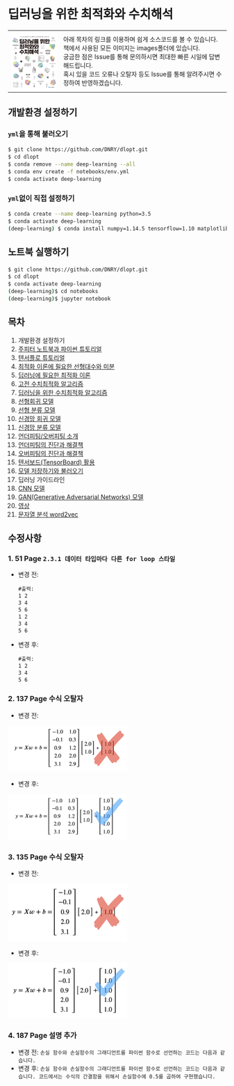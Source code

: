 # 딥러닝을 위한 최적화와 수치해석

<table>
<tr>
    <td><img align="top" src="./images/book_cover.jpg" width="150"></td>
    <td>아래 목차의 링크를 이용하며 쉽게 소스코드를 볼 수 있습니다. 
      <br>책에서 사용된 모든 이미지는 images폴더에 있습니다.
      <br>궁금한 점은 Issue를 통해 문의하시면 최대한 빠른 시일에 답변해드립니다.
      <br>혹시 있을 코드 오류나 오탈자 등도 Issue를 통해 알려주시면 수정하여 반영하겠습니다.
  </td>
</tr>
</table>

## 개발환경 설정하기
### `yml`을 통해 불러오기
```bash
$ git clone https://github.com/DNRY/dlopt.git
$ cd dlopt
$ conda remove --name deep-learning --all
$ conda env create -f notebooks/env.yml
$ conda activate deep-learning

```

### `yml`없이 직접 설정하기
```bash
$ conda create --name deep-learning python=3.5
$ conda activate deep-learning
(deep-learning) $ conda install numpy=1.14.5 tensorflow=1.10 matplotlib=2 jupyter_client=5.3.1 jupyter notebook seaborn scikit-learn setuptools=39.1.0 cython
```

## 노트북 실행하기

```bash
$ git clone https://github.com/DNRY/dlopt.git
$ cd dlopt
$ conda activate deep-learning
(deep-learning)$ cd notebooks
(deep-learning)$ jupyter notebook

```

## 목차
1. 개발환경 설정하기
1. [주피터 노트북과 파이썬 튜토리얼](https://github.com/DNRY/dlopt/blob/master/notebooks/CH02.ipynb)
1. [텐서플로 튜토리얼](https://github.com/DNRY/dlopt/blob/master/notebooks/CH03.ipynb)
1. [최적화 이론에 필요한 선형대수와 미분](https://github.com/DNRY/dlopt/blob/master/notebooks/CH04.ipynb)
1. [딥러닝에 필요한 최적화 이론](https://github.com/DNRY/dlopt/blob/master/notebooks/CH05.ipynb)
1. [고전 수치최적화 알고리즘](https://github.com/DNRY/dlopt/blob/master/notebooks/CH06.ipynb)
1. [딥러닝을 위한 수치최적화 알고리즘](https://github.com/DNRY/dlopt/blob/master/notebooks/CH07.ipynb)
1. [선형회귀 모델](https://github.com/DNRY/dlopt/blob/master/notebooks/CH08.ipynb)
1. [선형 분류 모델](https://github.com/DNRY/dlopt/blob/master/notebooks/CH09.ipynb)
1. [신경망 회귀 모델](https://github.com/DNRY/dlopt/blob/master/notebooks/CH10.ipynb)
1. [신경망 분류 모델](https://github.com/DNRY/dlopt/blob/master/notebooks/CH11.ipynb)
1. [언더피팅/오버피팅 소개](https://github.com/DNRY/dlopt/blob/master/notebooks/CH12.ipynb)
1. [언더피팅의 진단과 해결책](https://github.com/DNRY/dlopt/blob/master/notebooks/CH13.ipynb)
1. [오버피팅의 진단과 해결책](https://github.com/DNRY/dlopt/blob/master/notebooks/CH14.ipynb)
1. [텐서보드(TensorBoard) 활용](https://github.com/DNRY/dlopt/blob/master/notebooks/CH15.ipynb)
1. [모델 저장하기와 불러오기](https://github.com/DNRY/dlopt/blob/master/notebooks/CH16.ipynb)
1. 딥러닝 가이드라인
1. [CNN 모델](https://github.com/DNRY/dlopt/blob/master/notebooks/CH18.ipynb)
1. [GAN(Generative Adversarial Networks) 모델](https://github.com/DNRY/dlopt/blob/master/notebooks/CH19.ipynb)
1. [영상](https://github.com/DNRY/dlopt/blob/master/notebooks/CH20.ipynb)
1. [문자열 분석 word2vec](https://github.com/DNRY/dlopt/blob/master/notebooks/CH21.ipynb)


## 수정사항
### 1. 51 Page `2.3.1 데이터 타입마다 다른 for loop 스타일`
- 변경 전:
    ```
    #출력:
    1 2
    3 4
    5 6
    1 2
    3 4
    5 6
    ```
- 변경 후:
    ```
    #출력:
    1 2
    3 4
    5 6
    ```

### 2. 137 Page 수식 오탈자
- 변경 전:

<img width="274" alt="수정사항2" src="./typos/p137_typo1.png">

- 변경 후:

<img width="274" alt="수정사항2" src="./typos/p137_typo1_fixed.png">

### 3. 135 Page 수식 오탈자
- 변경 전:

<img width="274" alt="수정사항3" src="./typos/p135_typo1.png">

- 변경 후:

<img width="274" alt="수정사항3" src="./typos/p135_typo1_fixed.png">

### 4. 187 Page 설명 추가
- 변경 전: `손실 함수와 손실함수의 그래디언트를 파이썬 함수로 선언하는 코드는 다음과 같습니다.`
- 변경 후: `손실 함수와 손실함수의 그래디언트를 파이썬 함수로 선언하는 코드는 다음과 같습니다. 코드에서는 수식의 간결함을 위해서 손실함수에 0.5를 곱하여 구현했습니다.`
